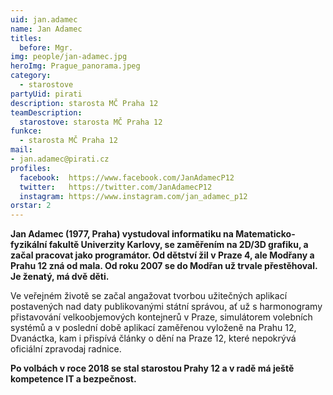 ```yaml
---
uid: jan.adamec
name: Jan Adamec
titles:
  before: Mgr.
img: people/jan-adamec.jpg 
heroImg: Prague_panorama.jpeg
category:
  - starostove
partyUid: pirati
description: starosta MČ Praha 12
teamDescription:
  starostove: starosta MČ Praha 12
funkce: 
  - starosta MČ Praha 12
mail:
- jan.adamec@pirati.cz
profiles:
  facebook:  https://www.facebook.com/JanAdamecP12
  twitter:   https://twitter.com/JanAdamecP12
  instagram: https://www.instagram.com/jan_adamec_p12
orstar: 2
---
```


**Jan Adamec (1977, Praha) vystudoval informatiku na Matematicko-fyzikální fakultě Univerzity Karlovy, se zaměřením na 2D/3D grafiku, a začal pracovat jako programátor. Od dětství žil v Praze 4, ale Modřany a Prahu 12 zná od mala. Od roku 2007 se do Modřan už trvale přestěhoval. Je ženatý, má dvě děti.**

Ve veřejném životě se začal angažovat tvorbou užitečných aplikací postavených nad daty publikovanými státní správou, ať už s harmonogramy přistavování velkoobjemových kontejnerů v Praze, simulátorem volebních systémů a v poslední době aplikací zaměřenou vyloženě na Prahu 12, Dvanáctka, kam i přispívá články o dění na Praze 12, které nepokrývá oficiální zpravodaj radnice.

**Po volbách v roce 2018 se stal starostou Prahy 12 a v radě má ještě kompetence IT a bezpečnost.**
